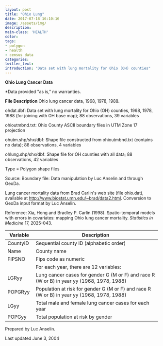 ```yaml
---
layout: post
title: "Ohio Lung"
date: 2017-07-18 16:10:16
image: /assets/img/
description:
main-class: 'HEALTH'
color:
tags:
- polygon
- health
- census data
categories:
twitter_text:
introduction: "Data set with lung mortality for Ohio (OH) counties"
---
```


<script>
  var map = L.map('map');
  L.tileLayer('https://api.tiles.mapbox.com/v4/{id}/{z}/{x}/{y}.png?access_token=pk.eyJ1IjoibWFwYm94IiwiYSI6ImNpejY4NXVycTA2emYycXBndHRqcmZ3N3gifQ.rJcFIG214AriISLbB6B5aw', { <!--this is the URL for the Nepal Geojson-->
		maxZoom: 18,
		attribution: 'Map data &copy; <a href="http://openstreetmap.org">OpenStreetMap</a> contributors, ' +
			'<a href="http://creativecommons.org/licenses/by-sa/2.0/">CC-BY-SA</a>, ' +
			'Imagery Â© <a href="http://mapbox.com">Mapbox</a>',
		id: 'mapbox.light'
	}).addTo(map);

  map.scrollWheelZoom.disable();
  map.touchZoom.disable();
  var enableMapInteraction = function () {
      map.scrollWheelZoom.enable();
      map.touchZoom.enable();
  }
  $('#map').on('click touch', enableMapInteraction);

  // load GeoJSON from an external file
  // load GeoJSON from an external file
  $.getJSON("../data/ohiolung.geojson",function(data){
    // add GeoJSON layer to the map once the file is loaded
    var json = L.geoJson(data);
    json.addTo(map);
    map.fitBounds(json.getBounds());
  });

</script>

**Ohio Lung Cancer Data**

*Data provided "as is," no warranties.



**File Description**
Ohio lung cancer data, 1968, 1978, 1988.

ohdat.dbf:                            Data set with lung mortality for     Ohio (OH) counties, 1968, 1978, 1988 (for joining with OH base map); 88   observations, 39 variables           

ohioutmbnd.txt:                       Ohio County ASCII boundary files in  UTM Zone 17 projection               

ohutm.shp/shx/dbf:                    Shape file constructed from          ohioutmbnd.txt (contains no data);    88 observations, 4 variables         

ohlung.shp/shx/dbf:                  Shape file for OH counties with all   data; 88 observations, 42 variables  


Type = Polygon shape files

Source:
Boundary file: Data manipulation by Luc Anselin and through GeoDa.


Lung cancer mortality data from Brad Carlin's web site (file ohio.dat),
available at http://www.biostat.umn.edu/~brad/data2.html. Conversion to
GeoDa input format by Luc Anselin.

Reference: Xia, Hong and Bradley P. Carlin (1998). Spatio-temporal models with
errors in covariates: mapping Ohio lung cancer mortality. *Statistics in
Medicine* 17, 2025-043.


|Variable|Description|
|---|---|
| CountyID                             | Sequential county ID (alphabetic     order)                               |
| Name                                | County name                      |
| FIPSNO                              | Fips code as numeric                |
|                          | For each year, there are 12         variables:                         |
| LGRyy                                | Lung cancer cases for gender G (M or  F) and race R (W or B) in year yy    (1968, 1978, 1988)                   |
| POPGRyy                              | Population at risk for gender G (M    or F) and race R (W or B) in year yy (1968, 1978, 1988)                   |
| LGyy                                 | Total male and female lung cancer    cases for each year                  |
| POPGyy                               | Total population at risk by gender   |


Prepared by Luc Anselin.

Last updated June 3, 2004

